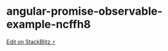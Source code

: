 # angular-promise-observable-example-ncffh8

[Edit on StackBlitz ⚡️](https://stackblitz.com/edit/angular-promise-observable-example-ncffh8)